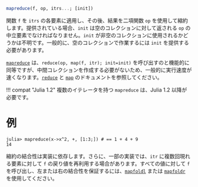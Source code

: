 ```julia
mapreduce(f, op, itrs...; [init])
```

関数 `f` を `itrs` の各要素に適用し、その後、結果を二項関数 `op` を使用して縮約します。提供されている場合、`init` は空のコレクションに対して返される `op` の中立要素でなければなりません。`init` が非空のコレクションに使用されるかどうかは不明です。一般的に、空のコレクションで作業するには `init` を提供する必要があります。

[`mapreduce`](@ref) は、`reduce(op, map(f, itr); init=init)` を呼び出すのと機能的に同等ですが、中間コレクションを作成する必要がないため、一般的に実行速度が速くなります。[`reduce`](@ref) と [`map`](@ref) のドキュメントを参照してください。

!!! compat "Julia 1.2"
    複数のイテレータを持つ `mapreduce` は、Julia 1.2 以降が必要です。


# 例

```jldoctest
julia> mapreduce(x->x^2, +, [1:3;]) # == 1 + 4 + 9
14
```

縮約の結合性は実装に依存します。さらに、一部の実装では、`itr` に複数回現れる要素に対して `f` の戻り値を再利用する場合があります。すべての値に対して `f` を呼び出し、左または右の結合性を保証するには、[`mapfoldl`](@ref) または [`mapfoldr`](@ref) を使用してください。
